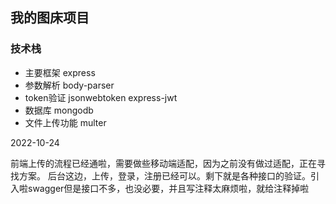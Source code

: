 ## 我的图床项目

### 技术栈

- 主要框架 express
- 参数解析 body-parser
- token验证 jsonwebtoken express-jwt
- 数据库 mongodb
- 文件上传功能 multer

2022-10-24

前端上传的流程已经通啦，需要做些移动端适配，因为之前没有做过适配，正在寻找方案。
后台这边，上传，登录，注册已经可以。剩下就是各种接口的验证。引入啦swagger但是接口不多，也没必要，并且写注释太麻烦啦，就给注释掉啦
